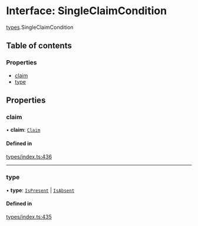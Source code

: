 # Interface: SingleClaimCondition

[types](../wiki/types).SingleClaimCondition

## Table of contents

### Properties

- [claim](../wiki/types.SingleClaimCondition#claim)
- [type](../wiki/types.SingleClaimCondition#type)

## Properties

### claim

• **claim**: [`Claim`](../wiki/types#claim)

#### Defined in

[types/index.ts:436](https://github.com/PolymeshAssociation/polymesh-sdk/blob/07a4c5b0/src/types/index.ts#L436)

___

### type

• **type**: [`IsPresent`](../wiki/types.ConditionType#ispresent) \| [`IsAbsent`](../wiki/types.ConditionType#isabsent)

#### Defined in

[types/index.ts:435](https://github.com/PolymeshAssociation/polymesh-sdk/blob/07a4c5b0/src/types/index.ts#L435)
